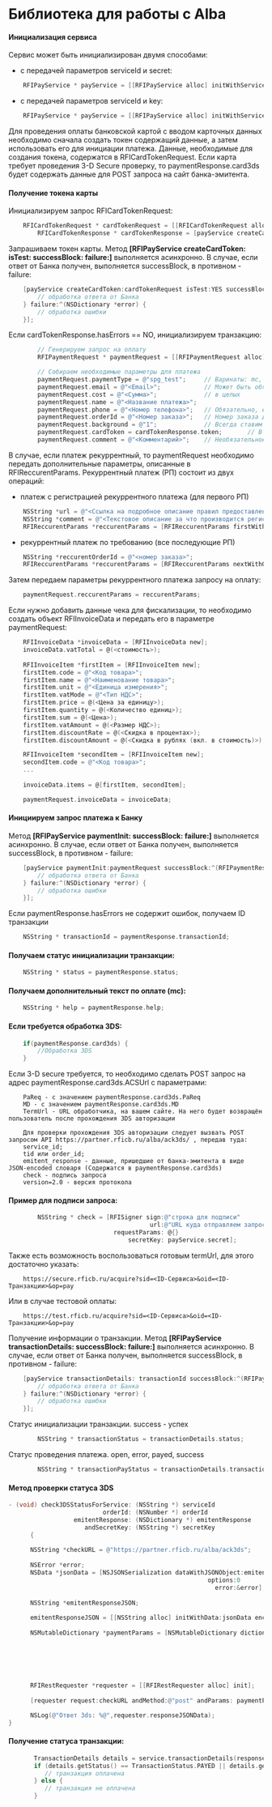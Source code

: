 Библиотека для работы c Alba
=============

#### Инициализация сервиса

Сервис может быть инициализирован двумя способами:

* с передачей параметров serviceId и secret:

```objective-c
	RFIPayService * payService = [[RFIPayService alloc] initWithServiceId:@"12345" andSecret:@"abcd1234"];
```

* с передачей параметров serviceId и key:

```objective-c
	RFIPayService * payService = [[RFIPayService alloc] initWithServiceId:@"12345" andKey:@"abcd1234"];
```

Для проведения оплаты банковской картой с вводом карточных данных необходимо сначала создать токен содержащий данные,
а затем использовать его для инициации платежа. Данные, необходимые для создания токена, содержатся в RFICardTokenRequest.
Если карта требует проведения 3-D Secure проверку, то paymentResponse.card3ds будет содержать данные
для POST запроса на сайт банка-эмитента.

#### Получение токена карты

Инициализируем запрос RFICardTokenRequest:

```objective-c
   	RFICardTokenRequest * cardTokenRequest = [[RFICardTokenRequest alloc] initWithServiceId:payService.serviceId andCard:@"<Номер карты>" andExpMonth:@"<Месяц>" andExpYear:@"<Год>" andCvc:@"<CVC>" andCardHolder:@"<Владелец карты>"];
        RFICardTokenResponse * cardTokenResponse = [payService createCardToken:cardTokenRequest isTest:YES];
```

Запрашиваем токен карты. Метод **[RFIPayService createCardToken: isTest: successBlock: failure:]** выполняется асинхронно. В случае, если ответ от Банка получен, выполняется successBlock, в противном - failure:

```objective-c
	[payService createCardToken:cardTokenRequest isTest:YES successBlock:^(RFICardTokenResponse *response) {
		// обработка ответа от Банка
	} failure:^(NSDictionary *error) {
  		// обработка ошибки
	}];
```

Если cardTokenResponse.hasErrors == NO, инициализируем транзакцию:

```objective-c
        // Генерируем запрос на оплату
        RFIPaymentRequest * paymentRequest = [[RFIPaymentRequest alloc] init];

        // Собираем необходимые параметры для платежа
        paymentRequest.paymentType = @"spg_test";     // Варинаты: mc, qiwi, spg, spg_test
        paymentRequest.email = @"<Email>";            // Может быть обязательным, в зависисмости от настроек сервиса
        paymentRequest.cost = @"<Сумма>";             // в целых
        paymentRequest.name = @"<Название платежа>";        
        paymentRequest.phone = @"<Номер телефона>";   // Обязательно, если канал оплаты mc, qiwi
        paymentRequest.orderId = @"<Номер заказа>";   // Номер заказа должен быть уникальным. Необязательное поле
        paymentRequest.background = @"1";             // Всегда ставим 1
        paymentRequest.cardToken = cardTokenResponse.token;       // В случае, если канал оплаты spg или spg_test        
        paymentRequest.comment = @"<Комментарий>";    // Необязательное поле
```

В случае, если платеж рекуррентный, то paymentRequest необходимо передать дополнительные параметры, описанные в RFIReccurentParams. Рекуррентный платеж (РП) состоит из двух операций:
	
* платеж с регистрацией рекуррентного платежа (для первого РП)

```objective-c
	NSString *url = @"<Ссылка на подробное описание правил предоставления рекуррентного платежа>";
	NSString *comment = @"<Текстовое описание за что производится регистрация РП>";
	RFIReccurentParams *reccurentParams = [RFIReccurentParams firstWithUrl:url andComment:comment];
```

* рекуррентный платеж по требованию (все последующие РП)

```objective-c
	NSString *reccurentOrderId = @"<номер заказа>";
	RFIReccurentParams *reccurentParams = [RFIReccurentParams nextWithOrderId:reccurentOrderId];
```

Затем передаем параметры рекуррентного платежа запросу на оплату:

```objective-c
	paymentRequest.reccurentParams = reccurentParams;
```

Если нужно добавить данные чека для фискализации, то необходимо создать объект RFIInvoiceData и передать его в параметре paymentRequest:

```objective-c
    RFIInvoiceData *invoiceData = [RFIInvoiceData new];
    invoiceData.vatTotal = @(<стоимость>);
    
    RFIInvoiceItem *firstItem = [RFIInvoiceItem new];
    firstItem.code = @"<Код товара>";
    firstItem.name = @"<Наименование товара>";
    firstItem.unit = @"<Единица измерения>";
    firstItem.vatMode = @"<Тип НДС>";
    firstItem.price = @(<Цена за единицу>);
    firstItem.quantity = @(<Количество единиц>);
    firstItem.sum = @(<Цена>);
    firstItem.vatAmount = @(<Размер НДС>);
    firstItem.discountRate = @(<Скидка в процентах>);
    firstItem.discountAmount = @(<Скидка в рублях (вкл. в стоимость)>);

    RFIInvoiceItem *secondItem = [RFIInvoiceItem new];
    secondItem.code = @"<Код товара>";
    ...
    
    invoiceData.items = @[firstItem, secondItem];

    paymentRequest.invoiceData = invoiceData;
```

#### Инициируем запрос платежа к Банку

Метод **[RFIPayService paymentInit: successBlock: failure:]** выполняется асинхронно. В случае, если ответ от Банка получен, выполняется successBlock, в противном - failure:

```objective-c
   	[payService paymentInit:paymentRequest successBlock:^(RFIPaymentResponse *response) {
   		// обработка ответа от Банка
	} failure:^(NSDictionary *error) {
		// обработка ошибки
	}];
```

Если paymentResponse.hasErrors не содержит ошибок, получаем ID транзакции

```objective-c
  	NSString * transactionId = paymentResponse.transactionId;
```

#### Получаем статус инициализации транзакции:

```objective-c
 	NSString * status = paymentResponse.status;
```

#### Получаем дополнительный текст по оплате (mc):

```objective-c
	NSString * help = paymentResponse.help;
```

#### Если требуется обработка 3DS:

```objective-c
	if(paymentResponse.card3ds) {
		//Обработка 3DS
	}
```

Если 3-D secure требуется, то необходимо сделать POST запрос на адрес paymentResponse.card3ds.ACSUrl с параметрами:

        PaReq - с значением paymentResponse.card3ds.PaReq
        MD - с значением paymentResponse.card3ds.MD
        TermUrl - URL обработчика, на вашем сайте. На него будет возвращён пользователь после прохождения 3DS авторизации       
                
        Для проверки прохождения 3DS авторизации следует вызвать POST запросом API https://partner.rficb.ru/alba/ack3ds/ , передав туда:
        service_id;
        tid или order_id;
        emitent_response - данные, пришедшие от банка-эмитента в виде JSON-encoded словаря (Содержатся в paymentResponse.card3ds)
        check - подпись запроса
        version=2.0 - версия протокола
                

#### Пример для подписи запроса:

```objective-c
        NSString * check = [RFISigner sign:@"строка для подписи"
                                       url:@"URL куда отправляем запрос"
                             requestParams: @{}
                                 secretKey: payService.secret];
```

Также есть возможность воспользоваться готовым termUrl, для этого достаточно указать:

        https://secure.rficb.ru/acquire?sid=<ID-Сервиса>&oid=<ID-Транзакции>&op=pay
                
Или в случае тестовой оплаты:

        https://test.rficb.ru/acquire?sid=<ID-Сервиса>&oid=<ID-Транзакции>&op=pay
          
Получение информации о транзакции. Метод **[RFIPayService transactionDetails: successBlock: failure:]** выполняется асинхронно. В случае, если ответ от Банка получен, выполняется successBlock, в противном - failure:

```objective-c
 	[payService transactionDetails: transactionId successBlock:^(RFIPaymentResponse *response) {
 		// обработка ответа от Банка
	} failure:^(NSDictionary *error) {
		// обработка ошибки
	}];
```

Статус инициализации транзакции. success - успех

```objective-c
        NSString * transactionStatus = transactionDetails.status;
```

Статус проведения платежа. open, error, payed, success

```objective-c
        NSString * transactionPayStatus = transactionDetails.transactionStatus;
```

#### Метод проверки статуса 3DS

```objective-c
- (void) check3DSStatusForService: (NSString *) serviceId
                          orderId: (NSNumber *) orderId
                  emitentResponse: (NSDictionary *) emitentResponse
                     andSecretKey: (NSString *) secretKey
      {
    
      NSString *checkURL = @"https://partner.rficb.ru/alba/ack3ds";
    
      NSError *error;
      NSData *jsonData = [NSJSONSerialization dataWithJSONObject:emitentResponse
                                                       options:0
                                                         error:&error];
    
      NSString *emitentResponseJSON;
   
      emitentResponseJSON = [[NSString alloc] initWithData:jsonData encoding:NSUTF8StringEncoding];
    
      NSMutableDictionary *paymentParams = [NSMutableDictionary dictionaryWithDictionary:@{
                                                                                         @"service_id": serviceId,
                                                                                         @"tid": [orderId stringValue],
                                                                                         @"emitent_response": emitentResponseJSON,
                                                                                         @"version": @"2.0"
                                                                                         }];
    
      RFIRestRequester *requester = [[RFIRestRequester alloc] init];
    
      [requester request:checkURL andMethod:@"post" andParams: paymentParams andSecret:secretKey];

      NSLog(@"Ответ 3ds: %@",requester.responseJSONData);  
}
```

#### Получение статуса транзакции:

```objective-c
       TransactionDetails details = service.transactionDetails(response.getSessionKey());
       if (details.getStatus() == TransactionStatus.PAYED || details.getStatus() == TransactionStatus.SUCCESS) {
          // транзакция оплачена
       } else {
          // транзакция не оплачена
       }
```

